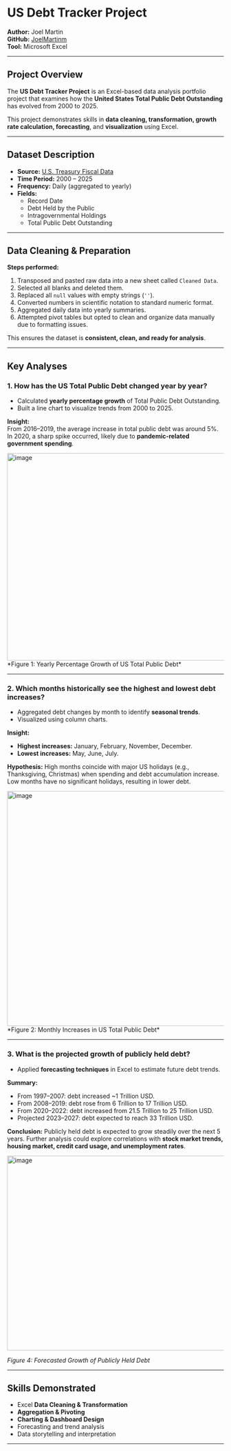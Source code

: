 # US Debt Tracker Project

**Author:** Joel Martin  
**GitHub:** [JoelMartinm](https://github.com/JoelMartinm)  
**Tool:** Microsoft Excel  

---

## Project Overview

The **US Debt Tracker Project** is an Excel-based data analysis portfolio project that examines how the **United States Total Public Debt Outstanding** has evolved from 2000 to 2025.  

This project demonstrates skills in **data cleaning, transformation, growth rate calculation, forecasting**, and **visualization** using Excel.

---

##  Dataset Description

- **Source:** [U.S. Treasury Fiscal Data](https://fiscaldata.treasury.gov/datasets/debt-to-the-penny/debt-to-the-penny)  
- **Time Period:** 2000 – 2025  
- **Frequency:** Daily (aggregated to yearly)  
- **Fields:**
  - Record Date  
  - Debt Held by the Public  
  - Intragovernmental Holdings  
  - Total Public Debt Outstanding  

---

##  Data Cleaning & Preparation

**Steps performed:**

1. Transposed and pasted raw data into a new sheet called `Cleaned Data`.
2. Selected all blanks and deleted them.
3. Replaced all `null` values with empty strings (`''`).
4. Converted numbers in scientific notation to standard numeric format.
5. Aggregated daily data into yearly summaries.
6. Attempted pivot tables but opted to clean and organize data manually due to formatting issues.

This ensures the dataset is **consistent, clean, and ready for analysis**.

---

## Key Analyses

### 1. How has the US Total Public Debt changed year by year?

- Calculated **yearly percentage growth** of Total Public Debt Outstanding.  
- Built a line chart to visualize trends from 2000 to 2025.

**Insight:**  
From 2016–2019, the average increase in total public debt was around 5%. In 2020, a sharp spike occurred, likely due to **pandemic-related government spending**.  

<img width="741" height="481" alt="image" src="https://github.com/user-attachments/assets/24ac4615-9b27-4867-a307-4e67af7214a4" />
*Figure 1: Yearly Percentage Growth of US Total Public Debt*

---

### 2. Which months historically see the highest and lowest debt increases?

- Aggregated debt changes by month to identify **seasonal trends**.  
- Visualized using column charts.

**Insight:**  
- **Highest increases:** January, February, November, December.  
- **Lowest increases:** May, June, July.  

**Hypothesis:** High months coincide with major US holidays (e.g., Thanksgiving, Christmas) when spending and debt accumulation increase. Low months have no significant holidays, resulting in lower debt.  

<img width="970" height="545" alt="image" src="https://github.com/user-attachments/assets/d8e7c775-ff10-49f1-b113-69abe49fabc6" />
*Figure 2: Monthly Increases in US Total Public Debt*

---

### 3. What is the projected growth of publicly held debt?

- Applied **forecasting techniques** in Excel to estimate future debt trends.  

**Summary:**  
- From 1997–2007: debt increased ~1 Trillion USD.  
- From 2008–2019: debt rose from 6 Trillion to 17 Trillion USD.  
- From 2020–2022: debt increased from 21.5 Trillion to 25 Trillion USD.  
- Projected 2023–2027: debt expected to reach 33 Trillion USD.  

**Conclusion:** Publicly held debt is expected to grow steadily over the next 5 years. Further analysis could explore correlations with **stock market trends, housing market, credit card usage, and unemployment rates**.  

<img width="751" height="452" alt="image" src="https://github.com/user-attachments/assets/f4d689a5-0e48-4885-a533-8d1f26838a05" />

*Figure 4: Forecasted Growth of Publicly Held Debt*

---

##  Skills Demonstrated

- Excel **Data Cleaning & Transformation**  
- **Aggregation & Pivoting**  
- **Charting & Dashboard Design**  
- Forecasting and trend analysis  
- Data storytelling and interpretation  

---
